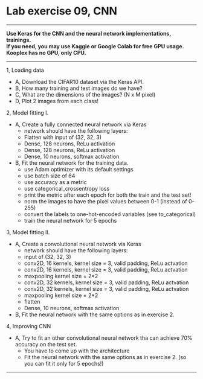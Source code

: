 # Lab exercise 09, CNN
---
**Use Keras for the CNN and the neural network implementations, trainings.   
If you need, you may use Kaggle or Google Colab for free GPU usage.   
Kooplex has no GPU, only CPU.**

---



1, Loading data
* A, Download the CIFAR10 dataset via the Keras API.
* B, How many training and test images do we have?
* C, What are the dimensions of the images? (N x M pixel)
* D, Plot 2 images from each class!

2, Model fitting I.
* A, Create a fully connected neural network via Keras
    - network should have the following layers:
     - Flatten with input of (32, 32, 3)
     - Dense, 128 neurons, ReLu activation
     - Dense, 128 neurons, ReLu activation
     - Dense, 10 neurons, softmax activation
* B, Fit the neural network for the training data.
    - use Adam optimizer with its default settings
    - use batch size of 64
    - use accuracy as a metric
    - use categorical_crossentropy loss
    - print the metric after each epoch for both the train and the test set!
    - norm the images to have the pixel values between 0-1 (instead of 0-255)
    - convert the labels to one-hot-encoded variables (see to_categorical)
    - train the neural network for 5 epochs


3, Model fitting II.
* A, Create a convolutional neural network via Keras
    - network should have the following layers:
     - input of (32, 32, 3)
     - conv2D, 16 kernels, kernel size = 3, valid padding, ReLu actvation
     - conv2D, 16 kernels, kernel size = 3, valid padding, ReLu actvation
     - maxpooling kernel size = 2*2
     - conv2D, 32 kernels, kernel size = 3, valid padding, ReLu actvation
     - conv2D, 32 kernels, kernel size = 3, valid padding, ReLu actvation
     - maxpooling kernel size = 2*2
     - flatten
     - Dense, 10 neurons, softmax activation
* B, Fit the neural network with the same options as in exercise 2.

4, Improving CNN
* A, Try to fit an other convolutional neural network tha can achieve 70% accuracy on the test set.
  - You have to come up with the architecture
  - Fit the neural network with the same options as in exercise 2. (so you can fit it only for 5 epochs!)



---
